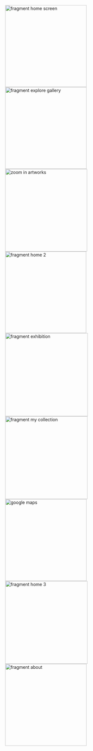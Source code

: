 
<img width="263" alt="fragment home screen" src="https://user-images.githubusercontent.com/110381412/206261500-c15b6f96-9263-48c6-a4d8-329bc39c2ab4.png">
<img width="263" alt="fragment explore gallery" src="https://user-images.githubusercontent.com/110381412/206261528-242faf7b-17a8-43a6-b9bf-e336c06b1e0a.png">
<img width="265" alt="zoom in artworks" src="https://user-images.githubusercontent.com/110381412/206261541-784ff710-54a7-48d1-b833-177202a830f4.png">
<img width="262" alt="fragment home 2" src="https://user-images.githubusercontent.com/110381412/206262760-d0250567-1176-4706-a4a1-81ea6d32eb25.png">
<img width="267" alt="fragment exhibition" src="https://user-images.githubusercontent.com/110381412/206261570-3adf7f66-a317-44ee-b974-de9f8cdd3c30.png">
<img width="266" alt="fragment my collection" src="https://user-images.githubusercontent.com/110381412/206261584-c3deb958-94eb-4644-9195-f50492496eee.png">
<img width="263" alt="google maps" src="https://user-images.githubusercontent.com/110381412/206262634-7cc97493-a748-4939-98cd-b62dfbad431f.png">
<img width="266" alt="fragment home 3" src="https://user-images.githubusercontent.com/110381412/206262785-1e42c126-aaff-4f1d-8e09-9a8998738b7f.png">
<img width="263" alt="fragment about" src="https://user-images.githubusercontent.com/110381412/206262805-3ef1de98-f6d2-4760-830c-eeb0b37dab9e.png">
